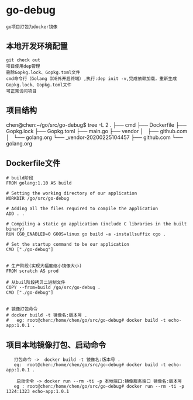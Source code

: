 # go-debug
    go项目打包为docker镜像

## 本地开发环境配置
    git check out 
    项目使用dep管理
    删除Gopkg.lock、Gopkg.toml文件
    cmd命令行（Golang IDE外开启终端）,执行:dep init -v,完成依赖加载，重新生成Gopkg.lock、Gopkg.toml文件
    可正常访问项目
 
 ## 项目结构
 chen@chen:~/go/src/go-debug$ tree -L 2
.
├── cmd
├── Dockerfile
├── Gopkg.lock
├── Gopkg.toml
├── main.go
├── vendor
│   ├── github.com
│   └── golang.org
└── _vendor-20200225104457
    ├── github.com
    └── golang.org
    
##  Dockerfile文件
    # build阶段
    FROM golang:1.10 AS build

    # Setting the working directory of our application
    WORKDIR /go/src/go-debug

    # Adding all the files required to compile the application
    ADD . .

    # Compiling a static go application (include C libraries in the built binary)
    RUN CGO_ENABLED=0 GOOS=linux go build -a -installsuffix cgo .

    # Set the startup command to be our application
    CMD ["./go-debug"]


    # 生产阶段(实现大幅度缩小镜像大小)
    FROM scratch AS prod

    # 从buil阶段拷贝二进制文件
    COPY --from=build /go/src/go-debug .
    CMD ["./go-debug"]


    # 镜像打包命令
    # docker build -t 镜像名:版本号 .
    #   eg: root@chen:/home/chen/go/src/go-debug# docker build -t echo-app:1.0.1 .
 
 ## 项目本地镜像打包、启动命令
       打包命令 ->  docker build -t 镜像名:版本号 .
       eg:  root@chen:/home/chen/go/src/go-debug# docker build -t echo-app:1.0.1 .
        
        启动命令 -> docker run --rm -ti -p 本地端口:镜像服务端口 镜像名:版本号
       eg : root@chen:/home/chen/go/src/go-debug# docker run --rm -ti -p 1324:1323 echo-app:1.0.1
    
    
    
